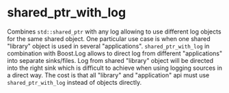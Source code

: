 # shared_ptr_with_log

Combines `std::shared_ptr` with any log allowing to use different log objects for the same shared object.
One particular use case is when one shared "library" object is used in several "applications".
`shared_ptr_with_log` in combination with Boost.Log allows to direct log from different "applications"
into separate sinks/files. Log from shared "library" object will be directed into the right sink which
is difficult to achieve when using logging sources in a direct way. The cost is that all "library" and 
"application" api must use `shared_ptr_with_log` instead of objects directly.
